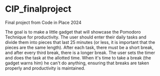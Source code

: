 # CIP_finalproject
Final project from Code in Place 2024

The goal is to make a little gadget that will showcase the Pomodoro Technique for productivity. The user should enter their daily tasks and divide them into pieces that last 25 minutes (or less, it is important that the pieces are the same length). After each task, there must be a short break, and after every third break, there is a longer break. The user sets the timer and does the task at the allotted time. When it's time to take a break (the gadget warns him) he can't do anything, ensuring that breaks are taken properly and productivity is maintained.
